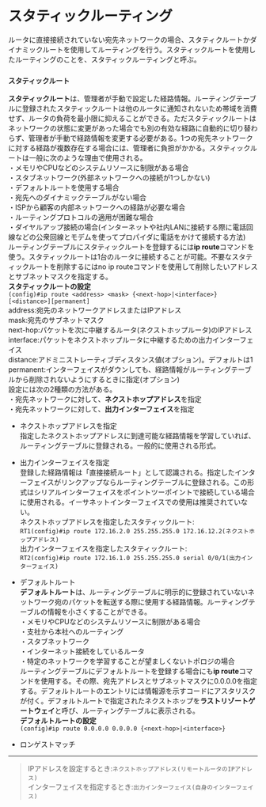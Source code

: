 # スタティックルーティング
ルータに直接接続されていない宛先ネットワークの場合、スタティクルートかダイナミックルートを使用してルーティングを行う。スタティックルートを使用したルーティングのことを、スタティックルーティングと呼ぶ。

### `スタティックルート`
**スタティックルート**は、管理者が手動で設定した経路情報。ルーティングテーブルに登録されたスタティックルートは他のルータに通知されないため帯域を消費せず、ルータの負荷を最小限に抑えることができる。ただスタティックルートはネットワークの状態に変更があった場合でも別の有効な経路に自動的に切り替わらず、管理者が手動で経路情報を変更する必要がある。1つの宛先ネットワークに対する経路が複数存在する場合には、管理者に負担がかかる。スタティックルートは一般に次のような理由で使用される。  
・メモリやCPUなどのシステムリソースに制限がある場合  
・スタブネットワーク(外部ネットワークへの接続が1つしかない)  
・デフォルトルートを使用する場合  
・宛先へのダイナミックテーブルがない場合  
・ISPから顧客の内部ネットワークへの経路が必要な場合  
・ルーティングプロトコルの適用が困難な場合  
・ダイヤルアップ接続の場合(インターネットや社内LANに接続する際に電話回線などの公衆回線とモデムを使ってプロパイダに電話をかけて接続する方法)  
ルーティングテーブルにスタティックルートを登録するには**ip route**コマンドを使う。スタティックルートは1台のルータに接続することが可能。不要なスタティックルートを削除するにはno ip routeコマンドを使用して削除したいアドレスとサブネットマスクを指定する。  
**スタティックルートの設定**  
`(config)#ip route <address> <mask> {<next-hop>|<interface>} [<distance>][permanent]`  
address:宛先のネットワークアドレスまたはIPアドレス  
mask:宛先のサブネットマスク  
next-hop:パケットを次に中継するルータ(ネクストホップルータ)のIPアドレス  
interface:パケットをネクストホップルータに中継するための出力インターフェイス  
distance:アドミニストレーティブディスタンス値(オプション)。デフォルトは1  
permanent:インターフェイスがダウンしても、経路情報がルーティングテーブルから削除されないようにするときに指定(オプション)  
設定には次の2種類の方法がある。  
・宛先ネットワークに対して、**ネクストホップアドレス**を指定  
・宛先ネットワークに対して、**出力インターフェイス**を指定

- ネクストホップアドレスを指定  
指定したネクストホップアドレスに到達可能な経路情報を学習していれば、ルーティングテーブルに登録される。一般的に使用される形式。  

- 出力インターフェイスを指定  
登録した経路情報は「直接接続ルート」として認識される。指定したインターフェイスがリンクアップならルーティングテーブルに登録される。この形式はシリアルインターフェイスをポイントツーポイントで接続している場合に使用される。イーサネットインターフェイスでの使用は推奨されていない。  
ネクストホップアドレスを指定したスタティックルート:  
`RT1(config)#ip route 172.16.2.0 255.255.255.0 172.16.12.2(ネクストホップアドレス)`  
出力インターフェイスを指定したスタティックルート:  
`RT2(config)#ip route 172.16.1.0 255.255.255.0 serial 0/0/1(出力インターフェイス)`

- デフォルトルート  
**デフォルトルート**は、ルーティングテーブルに明示的に登録されていないネットワーク宛のパケットを転送する際に使用する経路情報。ルーティングテーブルの情報を小さくすることができる。  
・メモリやCPUなどのシステムリソースに制限がある場合  
・支社から本社へのルーティング  
・スタブネットワーク  
・インターネット接続をしているルータ  
・特定のネットワークを学習することが望ましくないトポロジの場合  
ルーティングテーブルにデフォルトルートを登録する場合にも**ip route**コマンドを使用する。その際、宛先アドレスとサブネットマスクに0.0.0.0を指定する。デフォルトルートのエントリには情報源を示すコードにアスタリスクが付く。デフォルトルートで指定されたネクストホップを**ラストリゾートゲートウェイ**と呼び、ルーティングテーブルに表示される。  
**デフォルトルートの設定**  
`(config)#ip route 0.0.0.0 0.0.0.0 {<next-hop>|<interface>}`  

- ロンゲストマッチ

---
> IPアドレスを設定するとき:`ネクストホップアドレス(リモートルータのIPアドレス)`  
> インターフェイスを指定するとき:`出力インターフェイス(自身のインターフェイス)`
